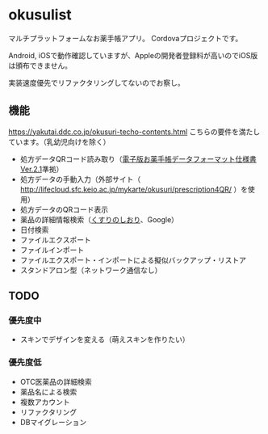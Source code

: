 # okusulist

マルチプラットフォームなお薬手帳アプリ。
Cordovaプロジェクトです。

Android, iOSで動作確認していますが、Appleの開発者登録料が高いのでiOS版は頒布できません。

実装速度優先でリファクタリングしてないのでお察し。

## 機能

https://yakutai.ddc.co.jp/okusuri-techo-contents.html
こちらの要件を満たしています。（乳幼児向けを除く）

- 処方データQRコード読み取り（[電子版お薬手帳データフォーマット仕様書Ver.2.1](https://www.jahis.jp/files/user/images/%E9%9B%BB%E5%AD%90%E7%89%88%E3%81%8A%E8%96%AC%E6%89%8B%E5%B8%B3%E3%83%87%E3%83%BC%E3%82%BF%E3%83%95%E3%82%A9%E3%83%BC%E3%83%9E%E3%83%83%E3%83%88%E4%BB%95%E6%A7%98%E6%9B%B8Ver.2.1_20160308.pdf)準拠）
- 処方データの手動入力（外部サイト（ http://lifecloud.sfc.keio.ac.jp/mykarte/okusuri/prescription4QR/ ）を使用）
- 処方データのQRコード表示
- 薬品の詳細情報検索（[くすりのしおり](http://www.rad-ar.or.jp/siori/)、Google）
- 日付検索
- ファイルエクスポート
- ファイルインポート
- ファイルエクスポート・インポートによる擬似バックアップ・リストア
- スタンドアロン型（ネットワーク通信なし）

## TODO

### 優先度中
- スキンでデザインを変える（萌えスキンを作りたい）

### 優先度低
- OTC医薬品の詳細検索
- 薬品名による検索
- 複数アカウント
- リファクタリング
- DBマイグレーション
